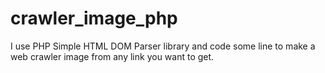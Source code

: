 # crawler_image_php
I use PHP Simple HTML DOM Parser library and code some line to make a web crawler image from any link you want to get.
